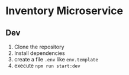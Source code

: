 # Inventory Microservice


## Dev
1. Clone the repository
2. Install dependencies
3. create a file `.env` like `env.template`
4. execute `npm run start:dev`